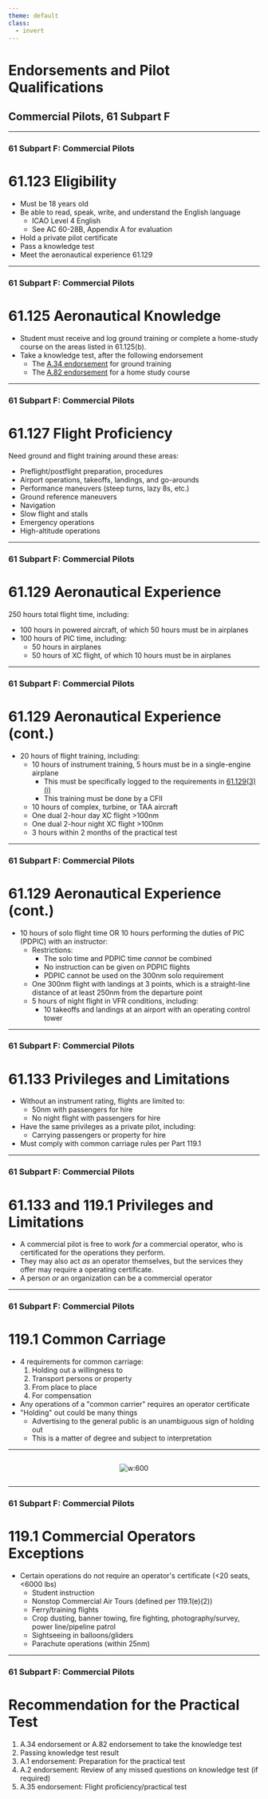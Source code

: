 ```yaml
---
theme: default
class:
  - invert
---
```


<style>
.h-stack {
  display: flex;
  column-gap: 1em;
  justify-content: center;
}

</style>

# Endorsements and Pilot Qualifications

## Commercial Pilots, 61 Subpart F

---

### 61 Subpart F: Commercial Pilots

# 61.123 Eligibility

- Must be 18 years old
- Be able to read, speak, write, and understand the English language
  - ICAO Level 4 English
  - See AC 60-28B, Appendix A for evaluation
- Hold a private pilot certificate
- Pass a knowledge test
- Meet the aeronautical experience 61.129

---

### 61 Subpart F: Commercial Pilots

# 61.125 Aeronautical Knowledge

- Student must receive and log ground training or complete a home-study course on the areas listed in 61.125(b).
- Take a knowledge test, after the following endorsement
  - The [A.34 endorsement](#) for ground training
  - The [A.82 endorsement](#) for a home study course

---

### 61 Subpart F: Commercial Pilots

# 61.127 Flight Proficiency

Need ground and flight training around these areas:

- Preflight/postflight preparation, procedures
- Airport operations, takeoffs, landings, and go-arounds
- Performance maneuvers (steep turns, lazy 8s, etc.)
- Ground reference maneuvers
- Navigation
- Slow flight and stalls
- Emergency operations
- High-altitude operations

---

### 61 Subpart F: Commercial Pilots

# 61.129 Aeronautical Experience

250 hours total flight time, including:

- 100 hours in powered aircraft, of which 50 hours must be in airplanes
- 100 hours of PIC time, including:
  - 50 hours in airplanes
  - 50 hours of XC flight, of which 10 hours must be in airplanes

---

### 61 Subpart F: Commercial Pilots

# 61.129 Aeronautical Experience (cont.)

- 20 hours of flight training, including:
  - 10 hours of instrument training, 5 hours must be in a single-engine airplane
    - This must be specifically logged to the requirements in [61.129(3)(i)](</_references/14-CFR/61.129(3)(i)>)
    - This training must be done by a CFII
  - 10 hours of complex, turbine, or TAA aircraft
  - One dual 2-hour day XC flight >100nm
  - One dual 2-hour night XC flight >100nm
  - 3 hours within 2 months of the practical test

---

### 61 Subpart F: Commercial Pilots

# 61.129 Aeronautical Experience (cont.)

- 10 hours of solo flight time OR 10 hours performing the duties of PIC (PDPIC) with an instructor:
  - Restrictions:
    - The solo time and PDPIC time _cannot_ be combined
    - No instruction can be given on PDPIC flights
    - PDPIC cannot be used on the 300nm solo requirement
  - One 300nm flight with landings at 3 points, which is a straight-line distance of at least 250nm from the departure point
  - 5 hours of night flight in VFR conditions, including:
    - 10 takeoffs and landings at an airport with an operating control tower

<!--
The no solo requirement comes from a legal interpretation from the FAA given in
https://www.faa.gov/about/office_org/headquarters_offices/agc/practice_areas/regulations/interpretations/Data/interps/2016/Grannis_2016_Legal_Interpretation.pdf
 -->

---

### 61 Subpart F: Commercial Pilots

# 61.133 Privileges and Limitations

- Without an instrument rating, flights are limited to:
  - 50nm with passengers for hire
  - No night flight with passengers for hire
- Have the same privileges as a private pilot, including:
  - Carrying passengers or property for hire
- Must comply with common carriage rules per Part 119.1

---

### 61 Subpart F: Commercial Pilots

# 61.133 and 119.1 Privileges and Limitations

- A commercial pilot is free to work _for_ a commercial operator, who is certificated for the operations they perform.
- They may also act _as_ an operator themselves, but the services they offer may require a operating certificate.
- A person _or_ an organization can be a commercial operator

---

### 61 Subpart F: Commercial Pilots

# 119.1 Common Carriage

- 4 requirements for common carriage:
  1. Holding out a willingness to
  2. Transport persons or property
  3. From place to place
  4. For compensation
- Any operations of a "common carrier" requires an operator certificate
- "Holding" out could be many things
  - Advertising to the general public is an unambiguous sign of holding out
  - This is a matter of degree and subject to interpretation

---

<div class="h-stack">

![w:600](images/commercial-flowchart.png)

</div>

---

### 61 Subpart F: Commercial Pilots

# 119.1 Commercial Operators Exceptions

- Certain operations do not require an operator's certificate (&lt;20 seats, &lt;6000 lbs)
  - Student instruction
  - Nonstop Commercial Air Tours (defined per 119.1(e)(2))
  - Ferry/training flights
  - Crop dusting, banner towing, fire fighting, photography/survey, power line/pipeline patrol
  - Sightseeing in balloons/gliders
  - Parachute operations (within 25nm)

---

### 61 Subpart F: Commercial Pilots

# Recommendation for the Practical Test

1. A.34 endorsement or A.82 endorsement to take the knowledge test
2. Passing knowledge test result
3. A.1 endorsement: Preparation for the practical test
4. A.2 endorsement: Review of any missed questions on knowledge test (if required)
5. A.35 endorsement: Flight proficiency/practical test
